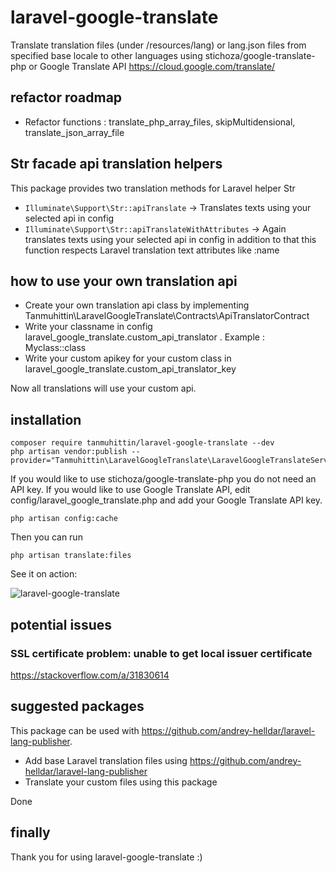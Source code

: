 # laravel-google-translate
Translate translation files (under /resources/lang) or lang.json files from specified base locale to other languages using stichoza/google-translate-php or Google Translate API https://cloud.google.com/translate/

## refactor roadmap
* Refactor functions : translate_php_array_files, skipMultidensional, translate_json_array_file

## Str facade api translation helpers
This package provides two translation methods for Laravel helper Str
* `Illuminate\Support\Str::apiTranslate` -> Translates texts using your selected api in config
* `Illuminate\Support\Str::apiTranslateWithAttributes` -> Again translates texts using your selected api in config
 in addition to that this function respects Laravel translation text attributes like :name
 
## how to use your own translation api
 
* Create your own translation api class by implementing Tanmuhittin\LaravelGoogleTranslate\Contracts\ApiTranslatorContract
* Write your classname in config laravel_google_translate.custom_api_translator . Example : Myclass::class
* Write your custom apikey for your custom class in laravel_google_translate.custom_api_translator_key

Now all translations will use your custom api.

## installation
```console
composer require tanmuhittin/laravel-google-translate --dev
php artisan vendor:publish --provider="Tanmuhittin\LaravelGoogleTranslate\LaravelGoogleTranslateServiceProvider"
```

If you would like to use stichoza/google-translate-php you do not need an API key. If you would like to use Google Translate API, edit config/laravel_google_translate.php and add your Google Translate API key.

```console
php artisan config:cache
```

Then you can run

```console
php artisan translate:files
```

See it on action:<br>

<img src="http://muhittintan.com/tanmuhittin-laravel-google-translate.gif" alt="laravel-google-translate" />

## potential issues

### SSL certificate problem: unable to get local issuer certificate
https://stackoverflow.com/a/31830614

## suggested packages
This package can be used with https://github.com/andrey-helldar/laravel-lang-publisher.

* Add base Laravel translation files using https://github.com/andrey-helldar/laravel-lang-publisher
* Translate your custom files using this package

Done

## finally
Thank you for using laravel-google-translate :)
